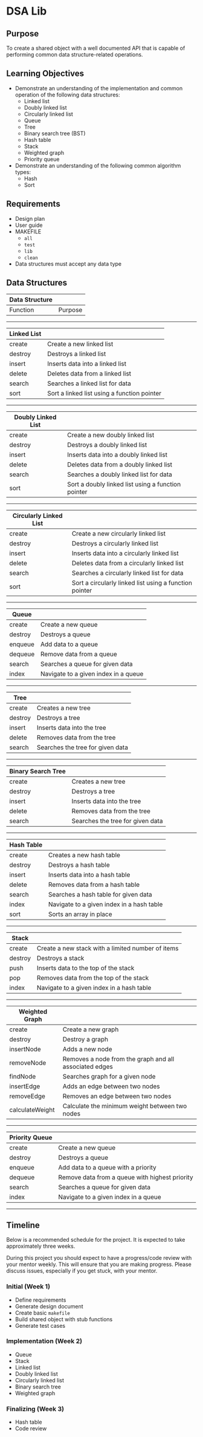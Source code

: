 # DSA Lib

## Purpose
To create a shared object with a well documented API that is capable of performing common data structure-related 
operations.

## Learning Objectives
* Demonstrate an understanding of the implementation and common operation of the following data structures:
    * Linked list
    * Doubly linked list
    * Circularly linked list
    * Queue
    * Tree
    * Binary search tree (BST)
    * Hash table
    * Stack
    * Weighted graph
    * Priority queue
* Demonstrate an understanding of the following common algorithm types:
    * Hash
    * Sort

## Requirements 
* Design plan
* User guide
* MAKEFILE
    * `all`
    * `test`
    * `lib`
    * `clean`
* Data structures must accept any data type

## Data Structures
|Data Structure||
| --- | --- |
Function | Purpose
___
|Linked List||
| --- | --- |
create | Create a new linked list
destroy | Destroys a linked list
insert | Inserts data into a linked list
delete | Deletes data from a linked list
search | Searches a linked list for data
sort | Sort a linked list using a function pointer
___
|Doubly Linked List||
| --- | --- |
create | Create a new doubly linked list
destroy | Destroys a doubly linked list
insert | Inserts data into a doubly linked list
delete | Deletes data from a doubly linked list
search | Searches a doubly linked list for data
sort | Sort a doubly linked list using a function pointer
___
|Circularly Linked List||
| --- | --- |
create | Create a new circularly linked list
destroy | Destroys a circularly linked list
insert | Inserts data into a circularly linked list
delete | Deletes data from a circularly linked list
search | Searches a circularly linked list for data
sort | Sort a circularly linked list using a function pointer
___
|Queue||
| --- | --- |
create | Create a new queue
destroy | Destroys a queue
enqueue | Add data to a queue
dequeue | Remove data from a queue
search | Searches a queue for given data
index | Navigate to a given index in a queue
___
|Tree||
| --- | --- |
create | Creates a new tree
destroy | Destroys a tree
insert | Inserts data into the tree
delete | Removes data from the tree
search | Searches the tree for given data
___
|Binary Search Tree||
| --- | --- |
create | Creates a new tree
destroy | Destroys a tree
insert | Inserts data into the tree
delete | Removes data from the tree
search | Searches the tree for given data
___
|Hash Table||
| --- | --- |
create | Creates a new hash table
destroy | Destroys a hash table
insert | Inserts data into a hash table
delete | Removes data from a hash table
search | Searches a hash table for given data
index | Navigate to a given index in a hash table
sort | Sorts an array in place
___
|Stack||
| --- | --- |
create | Create a new stack with a limited number of items
destroy | Destroys a stack
push | Inserts data to the top of the stack
pop | Removes data from the top of the stack
index | Navigate to a given index in a hash table
___
|Weighted Graph||
| --- | --- |
create | Create a new graph
destroy | Destroy a graph
insertNode | Adds a new node
removeNode | Removes a node from the graph and all associated edges
findNode | Searches graph for a given node
insertEdge | Adds an edge between two nodes
removeEdge | Removes an edge between two nodes
calculateWeight | Calculate the minimum weight between two nodes
___
|Priority Queue||
| --- | --- |
create | Create a new queue
destroy | Destroys a queue
enqueue | Add data to a queue with a priority
dequeue | Remove data from a queue with highest priority
search | Searches a queue for given data
index | Navigate to a given index in a queue
___

## Timeline
Below is a recommended schedule for the project. It is expected to take approximately three weeks.

During this project you should expect to have a progress/code review with your mentor weekly. This will ensure that you are making progress. Please discuss issues, especially if you get stuck, with your mentor.

### Initial (Week 1)
* Define requirements
* Generate design document
* Create basic `makefile`
* Build shared object with stub functions
* Generate test cases

### Implementation (Week 2)
* Queue
* Stack
* Linked list
* Doubly linked list
* Circularly linked list
* Binary search tree
* Weighted graph

### Finalizing (Week 3)
* Hash table
* Code review
